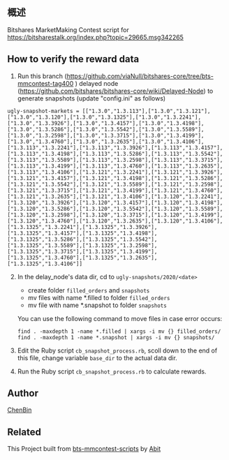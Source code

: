 
## 概述
Bitshares MarketMaking Contest script for  https://bitsharestalk.org/index.php?topic=29665.msg342265

## How to verify the reward data
1. Run this branch (https://github.com/viaNull/bitshares-core/tree/bts-mmcontest-tag400 ) delayed node (https://github.com/bitshares/bitshares-core/wiki/Delayed-Node) to generate snapshots (update "config.ini" as follows)

`ugly-snapshot-markets = [["1.3.0","1.3.113"],["1.3.0","1.3.121"],["1.3.0","1.3.120"],["1.3.0","1.3.1325"],["1.3.0","1.3.2241"],["1.3.0","1.3.3926"],["1.3.0","1.3.4157"],["1.3.0","1.3.4198"],["1.3.0","1.3.5286"],["1.3.0","1.3.5542"],["1.3.0","1.3.5589"],["1.3.0","1.3.2598"],["1.3.0","1.3.3715"],["1.3.0","1.3.4199"],["1.3.0","1.3.4760"],["1.3.0","1.3.2635"],["1.3.0","1.3.4106"],["1.3.113","1.3.2241"],["1.3.113","1.3.3926"],["1.3.113","1.3.4157"],["1.3.113","1.3.4198"],["1.3.113","1.3.5286"],["1.3.113","1.3.5542"],["1.3.113","1.3.5589"],["1.3.113","1.3.2598"],["1.3.113","1.3.3715"],["1.3.113","1.3.4199"],["1.3.113","1.3.4760"],["1.3.113","1.3.2635"],["1.3.113","1.3.4106"],["1.3.121","1.3.2241"],["1.3.121","1.3.3926"],["1.3.121","1.3.4157"],["1.3.121","1.3.4198"],["1.3.121","1.3.5286"],["1.3.121","1.3.5542"],["1.3.121","1.3.5589"],["1.3.121","1.3.2598"],["1.3.121","1.3.3715"],["1.3.121","1.3.4199"],["1.3.121","1.3.4760"],["1.3.121","1.3.2635"],["1.3.121","1.3.4106"],["1.3.120","1.3.2241"],["1.3.120","1.3.3926"],["1.3.120","1.3.4157"],["1.3.120","1.3.4198"],["1.3.120","1.3.5286"],["1.3.120","1.3.5542"],["1.3.120","1.3.5589"],["1.3.120","1.3.2598"],["1.3.120","1.3.3715"],["1.3.120","1.3.4199"],["1.3.120","1.3.4760"],["1.3.120","1.3.2635"],["1.3.120","1.3.4106"],["1.3.1325","1.3.2241"],["1.3.1325","1.3.3926"],["1.3.1325","1.3.4157"],["1.3.1325","1.3.4198"],["1.3.1325","1.3.5286"],["1.3.1325","1.3.5542"],["1.3.1325","1.3.5589"],["1.3.1325","1.3.2598"],["1.3.1325","1.3.3715"],["1.3.1325","1.3.4199"],["1.3.1325","1.3.4760"],["1.3.1325","1.3.2635"],["1.3.1325","1.3.4106"]]`

2. In the delay_node's data dir, cd to `ugly-snapshots/2020/<date>`
    - create folder `filled_orders` and `snapshots`
    - mv files with name \*.filled to folder `filled_orders`
    - mv file with name \*.snapshot to folder `snapshots`
    
    You can use the following command to move files in case error occurs:
  
    ```
    find . -maxdepth 1 -name *.filled | xargs -i mv {} filled_orders/
    find . -maxdepth 1 -name *.snapshot | xargs -i mv {} snapshots/
    ```

3. Edit the Ruby script `cb_snapshot_process.rb`, scoll down to the end of this file, change variable `base_dir` to the actual data dir.

4. Run the Ruby script `cb_snapshot_process.rb` to calculate rewards.


## Author

[ChenBin](!https://github.com/Chen188)

## Related

This Project built from [bts-mmcontest-scripts](https://github.com/abitmore/bts-mmcontest-scripts) by [Abit](https://github.com/abitmore)
